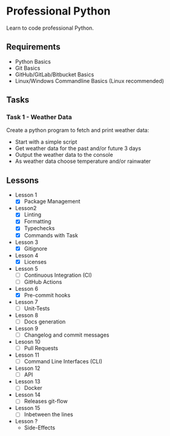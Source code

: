 
# Professional Python

Learn to code professional Python.

## Requirements

- Python Basics
- Git Basics
- GitHub/GitLab/Bitbucket Basics
- Linux/Windows Commandline Basics (Linux recommended)

## Tasks

### Task 1 - Weather Data

Create a python program to fetch and print weather data:

- Start with a simple script
- Get weather data for the past and/or future 3 days
- Output the weather data to the console
- As weather data choose temperature and/or rainwater

## Lessons

- Lesson 1
  - [x] Package Management
- Lesson2
  - [x] Linting
  - [x] Formatting
  - [x] Typechecks
  - [x] Commands with Task
- Lesson 3
  - [x] Gitignore
- Lesson 4
  - [x] Licenses
- Lesson 5
  - [ ] Continuous Integration (CI)
  - [ ] GitHub Actions
- Lesson 6
  - [x] Pre-commit hooks
- Lesson 7
  - [ ] Unit-Tests
- Lesson 8
  - [ ] Docs generation
- Lesson 9
  - [ ] Changelog and commit messages
- Lesosn 10
  - [ ] Pull Requests
- Lesson 11
  - [ ] Command Line Interfaces (CLI)
- Lesson 12
  - [ ] API
- Lesson 13
  - [ ] Docker
- Lesson 14
  - [ ] Releases git-flow
- Lesson 15
  - [ ] Inbetween the lines

- Lesson ?
  - Side-Effects
